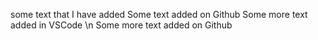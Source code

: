 some text that I have added
Some text added on Github
Some more text added in VSCode
\n Some more text added on Github
